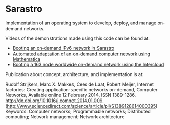 Sarastro
========

Implementation of an operating system to develop, deploy, and manage on-demand networks.

Videos of the demonstrations made using this code can be found at:
<ul>
	<li><a href="http://www.youtube.com/watch?v=BpoUNC4CKZM">Booting an on-demand IPv6 network in Sarastro</a></li>
	<li><a href="http://www.youtube.com/watch?v=jHKz7jZjApg">Automated adaptation of an on-demand computer network using Mathematica</a></li>
	<li><a href="http://www.youtube.com/watch?v=PjFeL140Oo0">Booting a 163 node worldwide on-demand network using the Intercloud</a></li>
</ul>

Publication about concept, architecture, and implementation is at:

Rudolf Strijkers, Marc X. Makkes, Cees de Laat, Robert Meijer, Internet factories: Creating application-specific networks on-demand, Computer Networks, Available online 12 February 2014, ISSN 1389-1286, <a href="http://dx.doi.org/10.1016/j.comnet.2014.01.009">http://dx.doi.org/10.1016/j.comnet.2014.01.009</a>.(<a href="http://www.sciencedirect.com/science/article/pii/S1389128614000395">http://www.sciencedirect.com/science/article/pii/S1389128614000395</a>)
<br/>
Keywords: Computer networks; Programmable networks; Distributed computing; Network management; Network architecture

